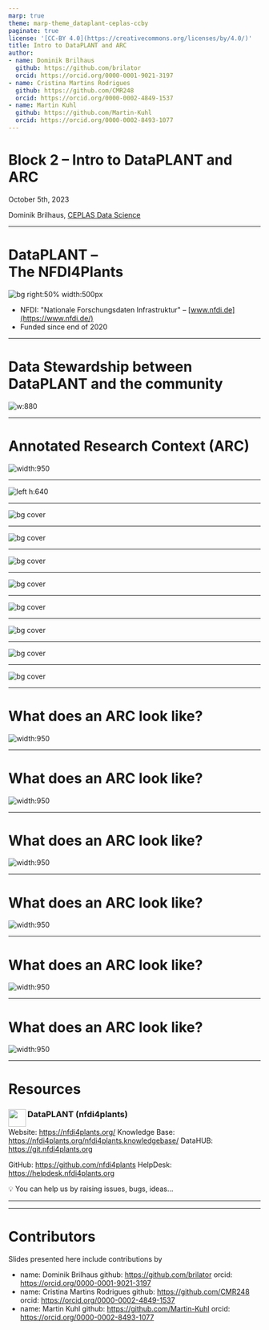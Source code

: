 ```yaml
---
marp: true
theme: marp-theme_dataplant-ceplas-ccby
paginate: true
license: '[CC-BY 4.0](https://creativecommons.org/licenses/by/4.0/)'
title: Intro to DataPLANT and ARC
author:
- name: Dominik Brilhaus
  github: https://github.com/brilator
  orcid: https://orcid.org/0000-0001-9021-3197
- name: Cristina Martins Rodrigues
  github: https://github.com/CMR248
  orcid: https://orcid.org/0000-0002-4849-1537
- name: Martin Kuhl
  github: https://github.com/Martin-Kuhl
  orcid: https://orcid.org/0000-0002-8493-1077
---
```


# Block 2 &ndash; Intro to DataPLANT and ARC

October 5th, 2023

Dominik Brilhaus, [CEPLAS Data Science](https://www.ceplas.eu/en/research/data-science-and-data-management/)

---

# DataPLANT &ndash; <br>The NFDI4Plants

![bg right:50% width:500px](./../../public/images-tm/dataplant-taskareas.svg)

- NFDI: "Nationale Forschungsdaten Infrastruktur" &ndash; [www.nfdi.de](https://www.nfdi.de/)
- Funded since end of 2020

---

# Data Stewardship between DataPLANT and the community  <!-- fit -->

![w:880](./custom/dataplant-collaboration-cscs.drawio.png)

---

# Annotated Research Context (ARC)

![width:950](./../../public/images-tm/arc-datacentricintegration.svg)

---

![left h:640](./../../public/images-tm/user-challenges-002.svg)

---

![bg cover](./../../public/images-tm/dataplant-bigpicture-seq1.png)

---

![bg cover](./../../public/images-tm/dataplant-bigpicture-seq2.png)

---

![bg cover](./../../public/images-tm/dataplant-bigpicture-seq3.png)

---

![bg cover](./../../public/images-tm/dataplant-bigpicture-seq4.png)

---

![bg cover](./../../public/images-tm/dataplant-bigpicture-seq5.png)

---

![bg cover](./../../public/images-tm/dataplant-bigpicture-seq6.png)

---

![bg cover](./../../public/images-tm/dataplant-bigpicture-seq7.png)

---

![bg cover](./../../public/images-tm/dataplant-bigpicture-seq8.png)

---

# What does an ARC look like?

![width:950](./../../public/images-tm/arc-fillwithdata-seq1.png)

---

# What does an ARC look like?

![width:950](./../../public/images-tm/arc-fillwithdata-seq2.png)

---

# What does an ARC look like?

![width:950](./../../public/images-tm/arc-fillwithdata-seq3.png)

---

# What does an ARC look like?

![width:950](./../../public/images-tm/arc-fillwithdata-seq4.png)

---

# What does an ARC look like?

![width:950](./../../public/images-tm/arc-fillwithdata-seq5.png)

---

# What does an ARC look like?

![width:950](./../../public/images-tm/arc-fillwithdata-seq6.png)

---

# Resources

### <img align="left" style="height:35px" src='https://raw.githubusercontent.com/nfdi4plants/Branding/7e7d442aafeaa767b9c14a63a16e459dadcbdaaf/logos/DataPLANT/dataplant-logo-minimal-rounded-bg-darkblue.svg'/> DataPLANT (nfdi4plants)

Website: <a href="https://nfdi4plants.org/" target="_blank">https://nfdi4plants.org/</a>
Knowledge Base: <a href="https://nfdi4plants.org/nfdi4plants.knowledgebase/" target="_blank">https://nfdi4plants.org/nfdi4plants.knowledgebase/</a>
DataHUB: <a href="https://git.nfdi4plants.org" target="_blank">https://git.nfdi4plants.org</a>


GitHub: <a href="https://github.com/nfdi4plants" target="_blank">https://github.com/nfdi4plants</a>
HelpDesk: <a href="https://helpdesk.nfdi4plants.org" target="_blank">https://helpdesk.nfdi4plants.org</a>

:bulb: You can help us by raising issues, bugs, ideas...


---
---

# Contributors

Slides presented here include contributions by

- name: Dominik Brilhaus
  github: https://github.com/brilator
  orcid: https://orcid.org/0000-0001-9021-3197
- name: Cristina Martins Rodrigues
  github: https://github.com/CMR248
  orcid: https://orcid.org/0000-0002-4849-1537
- name: Martin Kuhl
  github: https://github.com/Martin-Kuhl
  orcid: https://orcid.org/0000-0002-8493-1077

